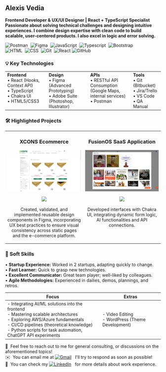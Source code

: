  **Alexis Vedia**
 ---
**Frontend Developer & UX/UI Designer | React + TypeScript Specialist  
Passionate about solving technical challenges and designing intuitive experiences. I combine design expertise with clean code to build scalable, user-centered products. I also excel in logic and error solving.** <br>

![Postman](https://img.shields.io/badge/Postman-05122A?style=flat&logo=postman)&nbsp;
![Figma](https://img.shields.io/badge/Figma-05122A?style=flat&logo=figma)&nbsp;
![JavaScript](https://img.shields.io/badge/-JavaScript-05122A?style=flat&logo=javascript)&nbsp;
![Typescript](https://img.shields.io/badge/Typescript-05122A?style=flat&logo=typescript)&nbsp;
![Bootstrap](https://img.shields.io/badge/-Bootstrap-05122A?style=flat&logo=bootstrap&logoColor=563D7C)\
![HTML](https://img.shields.io/badge/-HTML-05122A?style=flat&logo=HTML5)&nbsp;
![CSS](https://img.shields.io/badge/-CSS-05122A?style=flat&logo=CSS3&logoColor=1572B6)&nbsp;
![Git](https://img.shields.io/badge/-Git-05122A?style=flat&logo=git)&nbsp;
![React](https://img.shields.io/badge/-React-05122A?style=flat&logo=react)
![GitHub](https://img.shields.io/badge/-GitHub-05122A?style=flat&logo=github)&nbsp;

### 💡 Key Technologies

<table>
  <tr>
    <td valign="top">
      <b>Frontend</b><br>
     • React (Hooks, Context API)  <br>
      • TypeScript <br> 
      • Chakra UI  <br>
      • HTML5/CSS3<br>
    </td>
    <td valign="top">
       <b>Design</b><br>
      • Figma (Advanced Prototyping)  <br>
     • Adobe Suite (Photoshop,<br> Illustrator)<br>
    </td>
    <td valign="top">
       <b>APIs</b> <br>
      • RESTful API Consumption<br> (Google Maps, internal services)  <br>
      • Postman<br>
    </td>
    <td valign="top">
       <b>Tools</b><br>
     • Git (Bitbucket)  <br>
      • Jira/Trello  <br>
     • VS Code <br>
     • QA Manual<br>
    </td>
  </tr>
</table>


### 🛠 Highlighted Projects
<table>
<tr>
<td width="50%">
<h3 align="center">XCONS Ecommerce</h3>
<div align="center">
<a href="https://www.xcons.com.ar" target="_blank"><img src="https://github.com/AxSRockS/AxSRockS/blob/main/Captura%20de%20pantalla%20(114).png" width="400" alt="XCONS"></a>
<p>
<a href="https://www.xcons.com.ar" target="_blank">
    <img src="https://img.shields.io/badge/Visit_site-blue">
</a>
</p>
<p>Created, validated, and implemented reusable design components in Figma, incorporating UX best practices to ensure visual consistency across static pages and the e-commerce platform.</p>
</div>                                                                                
</td>
<td width="50%">
<h3 align="center">FusionOS SaaS Application</h3>
<div align="center">                                       
<a href="https://backoffice.fusionos.ai/home" target="_blank"><img src="https://raw.githubusercontent.com/AxSRockS/AxSRockS/refs/heads/main/Captura%20de%20pantalla%20(112).png" width="400" alt="Higen img"></a>
<br>
<p>

<a href="https://backoffice.fusionos.ai/home" target="_blank">
    <img src="https://img.shields.io/badge/Visit_site-blue">
</a>
</p>
<p>Developed interfaces with Chakra UI, integrating dynamic form logic, AI functionalities and API connections. </strong>  </p><br><br>
</div>    

</td>

</table>                                                                                 
</div>

### 🤝 Soft Skills 
• **Startup Experience:** Worked in 2 startups, adapting quickly to change.  
• **Fast Learner:** Quick to grasp new technologies.  
• **Excellent Communicator:** Great team player; well-liked by colleagues.  
• **Agile Methodologies:** Experienced in dailies, demos, plannings, and retros. <br>

|  Focus |  Extras |
| -------- | -------- |
| - Integrating AI/ML solutions into the frontend <br>- Mastering scalable architectures<br>- Exploring AWS/Azure fundamentals<br>- CI/CD pipelines (theoretical knowledge)<br>- Python scripts for task automation, ChatGPT API experiments | - Video Editing <br>- WordPress (Theme Development) |

💬 &nbsp;Feel free to reach out to me for general consulting, or discussions on the aforementioned topics!<br>
✉️ &nbsp;You can email me at <a href="mailto:axsrocks@gmail.com"><img alt="Gmail" src="https://img.shields.io/badge/Gmail-D14836?style=flat&logo=gmail&logoColor=white" /></a> &nbsp; I'll try to respond as soon as possible!<br>
📄 &nbsp;You can check my <a href="https://www.linkedin.com/in/alexis-vedia-80b936190"><img alt="LinkedIn" src="https://img.shields.io/badge/linkedin%20-%230077B5.svg?&style=flat&logo=linkedin&logoColor=white"/></a> &nbsp; for more details about work experience.
